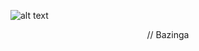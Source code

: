 ![alt text](https://file.garden/Zm-rK-jl3x2Hb48C/Emi/Screenshot%202024-09-01%20041730.png)

<p align="center">
// Bazinga
</p>
